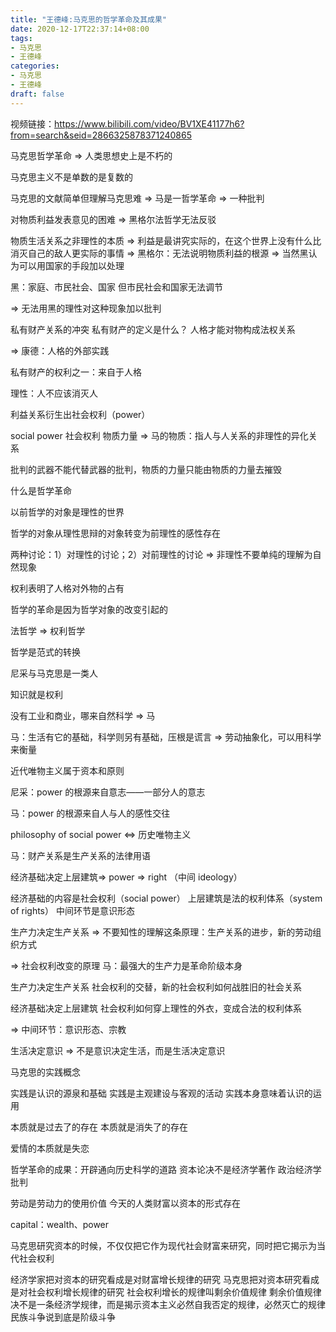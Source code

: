 ```yaml
---
title: "王德峰:马克思的哲学革命及其成果"
date: 2020-12-17T22:37:14+08:00
tags: 
- 马克思
- 王德峰
categories: 
- 马克思
- 王德峰
draft: false
---
```


视频链接：https://www.bilibili.com/video/BV1XE41177h6?from=search&seid=2866325878371240865

马克思哲学革命 => 人类思想史上是不朽的

马克思主义不是单数的是复数的

马克思的文献简单但理解马克思难
=> 马是一哲学革命 => 一种批判

对物质利益发表意见的困难 => 黑格尔法哲学无法反驳

物质生活关系之非理性的本质
=> 利益是最讲究实际的，在这个世界上没有什么比消灭自己的敌人更实际的事情
=> 黑格尔：无法说明物质利益的根源
=> 当然黑认为可以用国家的手段加以处理

黑：家庭、市民社会、国家
但市民社会和国家无法调节

=> 无法用黑的理性对这种现象加以批判

私有财产关系的冲突
私有财产的定义是什么？
人格才能对物构成法权关系

=> 康德：人格的外部实践

私有财产的权利之一：来自于人格

理性：人不应该消灭人

利益关系衍生出社会权利（power）

social power 社会权利
物质力量 => 马的物质：指人与人关系的非理性的异化关系

批判的武器不能代替武器的批判，物质的力量只能由物质的力量去摧毁

什么是哲学革命

以前哲学的对象是理性的世界

哲学的对象从理性思辩的对象转变为前理性的感性存在

两种讨论：1）对理性的讨论；2）对前理性的讨论 => 非理性不要单纯的理解为自然现象

权利表明了人格对外物的占有

哲学的革命是因为哲学对象的改变引起的

法哲学 => 权利哲学

哲学是范式的转换

尼采与马克思是一类人

知识就是权利 

没有工业和商业，哪来自然科学 => 马

马：生活有它的基础，科学则另有基础，压根是谎言
=> 劳动抽象化，可以用科学来衡量

近代唯物主义属于资本和原则

尼采：power 的根源来自意志——一部分人的意志

马：power 的根源来自人与人的感性交往

philosophy of social power <=> 历史唯物主义

马：财产关系是生产关系的法律用语

经济基础决定上层建筑=>
power => right （中间 ideology）

经济基础的内容是社会权利（social power）
上层建筑是法的权利体系（system of rights）
中间环节是意识形态

生产力决定生产关系
=> 不要知性的理解这条原理：生产关系的进步，新的劳动组织方式

=> 社会权利改变的原理
马：最强大的生产力是革命阶级本身

生产力决定生产关系
社会权利的交替，新的社会权利如何战胜旧的社会关系

经济基础决定上层建筑
社会权利如何穿上理性的外衣，变成合法的权利体系

=> 中间环节：意识形态、宗教

生活决定意识 => 不是意识决定生活，而是生活决定意识

马克思的实践概念

实践是认识的源泉和基础
实践是主观建设与客观的活动
实践本身意味着认识的运用

本质就是过去了的存在
本质就是消失了的存在

爱情的本质就是失恋

哲学革命的成果：开辟通向历史科学的道路
资本论决不是经济学著作
政治经济学批判

劳动是劳动力的使用价值
今天的人类财富以资本的形式存在

capital：wealth、power

马克思研究资本的时候，不仅仅把它作为现代社会财富来研究，同时把它揭示为当代社会权利

经济学家把对资本的研究看成是对财富增长规律的研究
马克思把对资本研究看成是对社会权利增长规律的研究
社会权利增长的规律叫剩余价值规律
剩余价值规律决不是一条经济学规律，而是揭示资本主义必然自我否定的规律，必然灭亡的规律
民族斗争说到底是阶级斗争